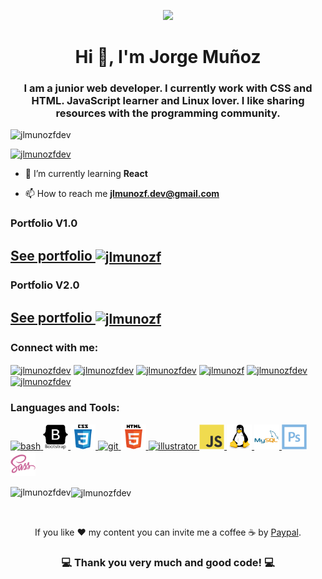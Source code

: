 <p align="center"> <img src="https://i.postimg.cc/SKYTc5Yd/logo-modified.png" style="width:200px"> </p>

<h1 align="center">Hi 👋, I'm Jorge Muñoz</h1>
<h3 align="center">I am a junior web developer. I currently work with CSS and HTML. JavaScript learner and Linux lover. I like sharing resources with the programming community.</h3>

<p align="left"> <img src="https://komarev.com/ghpvc/?username=jlmunozfdev&label=Profile%20views&color=0e75b6&style=flat" alt="jlmunozfdev" /> </p>


<p align="left"> <a href="https://twitter.com/jlmunozfdev" target="_blank"><img src="https://img.shields.io/twitter/follow/jlmunozfdev?logo=twitter&style=for-the-badge" alt="jlmunozfdev" /></a> </p>

- 🌱 I’m currently learning **React**

- 📫 How to reach me **jlmunozf.dev@gmail.com**

### Portfolio V1.0
<a href="https://jlmunozfdev.github.io" target="_blank">See portfolio <img align="center" src="https://cdn-icons-png.flaticon.com/512/1150/1150626.png" alt="jlmunozf" height="40" width="40"/></a>
---
### Portfolio V2.0
<a href="https://jlmunozfdev.vercel.app" target="_blank">See portfolio <img align="center" src="https://cdn-icons-png.flaticon.com/512/1150/1150626.png" alt="jlmunozf" height="40" width="40"/></a>
---

<h3 align="left">Connect with me:</h3>
<p align="left">
<a href="https://discord.gg/n89SfzN4" target="_blank"><img align="center" src="https://cdn.icon-icons.com/icons2/2108/PNG/512/discord_icon_130958.png" alt="jlmunozfdev" height="40" width="40" /></a>
<a href="https://codepen.io/jlmunozfdev" target="_blank"><img align="center" src="https://raw.githubusercontent.com/rahuldkjain/github-profile-readme-generator/master/src/images/icons/Social/codepen.svg" alt="jlmunozfdev" height="30" width="40" /></a>
<a href="https://dev.to/jlmunozfdev" target="_blank"><img align="center" src="https://raw.githubusercontent.com/rahuldkjain/github-profile-readme-generator/master/src/images/icons/Social/devto.svg" alt="jlmunozfdev" height="30" width="40" /></a>
<a href="https://www.tiktok.com/@jlmunozfdev" target="_blank"><img align="center" src="https://cdn.icon-icons.com/icons2/3041/PNG/512/tiktok_logo_icon_189233.png" alt="jlmunozf" height="40" width="40" /></a>
<a href="https://twitter.com/jlmunozfdev" target="_blank"><img align="center" src="https://raw.githubusercontent.com/rahuldkjain/github-profile-readme-generator/master/src/images/icons/Social/twitter.svg" alt="jlmunozfdev" height="30" width="40" /></a>
<a href="https://instagram.com/jlmunozfdev" target="_blank"><img align="center" src="https://raw.githubusercontent.com/rahuldkjain/github-profile-readme-generator/master/src/images/icons/Social/instagram.svg" alt="jlmunozfdev" height="30" width="40" /></a>
</p>

<h3 align="left">Languages and Tools:</h3>
<p align="left"> <a href="https://www.gnu.org/software/bash/" target="_blank" rel="noreferrer"> <img src="https://www.vectorlogo.zone/logos/gnu_bash/gnu_bash-icon.svg" alt="bash" width="40" height="40"/> </a> <a href="https://getbootstrap.com" target="_blank" rel="noreferrer"> <img src="https://raw.githubusercontent.com/devicons/devicon/master/icons/bootstrap/bootstrap-plain-wordmark.svg" alt="bootstrap" width="40" height="40"/> </a> <a href="https://www.w3schools.com/css/" target="_blank" rel="noreferrer"> <img src="https://raw.githubusercontent.com/devicons/devicon/master/icons/css3/css3-original-wordmark.svg" alt="css3" width="40" height="40"/> </a> <a href="https://git-scm.com/" target="_blank" rel="noreferrer"> <img src="https://www.vectorlogo.zone/logos/git-scm/git-scm-icon.svg" alt="git" width="40" height="40"/> </a> <a href="https://www.w3.org/html/" target="_blank" rel="noreferrer"> <img src="https://raw.githubusercontent.com/devicons/devicon/master/icons/html5/html5-original-wordmark.svg" alt="html5" width="40" height="40"/> </a> <a href="https://www.adobe.com/in/products/illustrator.html" target="_blank" rel="noreferrer"> <img src="https://www.vectorlogo.zone/logos/adobe_illustrator/adobe_illustrator-icon.svg" alt="illustrator" width="40" height="40"/> </a> <a href="https://developer.mozilla.org/en-US/docs/Web/JavaScript" target="_blank" rel="noreferrer"> <img src="https://raw.githubusercontent.com/devicons/devicon/master/icons/javascript/javascript-original.svg" alt="javascript" width="40" height="40"/> </a> <a href="https://www.linux.org/" target="_blank" rel="noreferrer"> <img src="https://raw.githubusercontent.com/devicons/devicon/master/icons/linux/linux-original.svg" alt="linux" width="40" height="40"/> </a> <a href="https://www.mysql.com/" target="_blank" rel="noreferrer"> <img src="https://raw.githubusercontent.com/devicons/devicon/master/icons/mysql/mysql-original-wordmark.svg" alt="mysql" width="40" height="40"/> </a> <a href="https://www.photoshop.com/en" target="_blank" rel="noreferrer"> <img src="https://raw.githubusercontent.com/devicons/devicon/master/icons/photoshop/photoshop-line.svg" alt="photoshop" width="40" height="40"/> </a> <a href="https://sass-lang.com" target="_blank" rel="noreferrer"> <img src="https://raw.githubusercontent.com/devicons/devicon/master/icons/sass/sass-original.svg" alt="sass" width="40" height="40"/> </a> </p>

<p><img align="left" src="https://github-readme-stats.vercel.app/api/top-langs?username=jlmunozfdev&show_icons=true&locale=en&layout=compact" alt="jlmunozfdev" /></p>

<p><img align="center" src="https://github-readme-streak-stats.herokuapp.com/?user=jlmunozfdev&" alt="jlmunozfdev" /></p>

<center>
</br>
<p>If you like ❤️ my content you can invite me a coffee ☕ by <a href="https://www.paypal.com/paypalme/jlmunozf" target="_blank">Paypal</a>.</p>


<center>
<h3><b>💻 Thank you very much and good code! 💻</b></h3>
